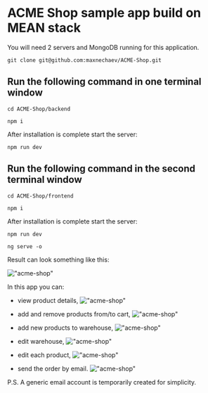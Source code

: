 # ACME Shop sample app build on MEAN stack

You will need 2 servers and MongoDB running for this application.

`git clone git@github.com:maxnechaev/ACME-Shop.git`

## Run the following command in one terminal window

`cd ACME-Shop/backend`

`npm i`

After installation is complete start the server:

`npm run dev`

## Run the following command in the second terminal window

`cd ACME-Shop/frontend`

`npm i`

After installation is complete start the server:

`npm run dev`

`ng serve -o`


Result can look something like this:

!["acme-shop"](https://github.com/maxnechaev/ACME-Shop/frontend/src/assets/screenshots/img1.png)

In this app you can:
- view product details,
!["acme-shop"](https://github.com/maxnechaev/ACME-Shop/frontend/src/assets/screenshots/img2.png)

- add and remove products from/to cart,
!["acme-shop"](https://github.com/maxnechaev/ACME-Shop/frontend/src/assets/screenshots/img3.png)

- add new products to warehouse,
!["acme-shop"](https://github.com/maxnechaev/ACME-Shop/frontend/src/assets/screenshots/img4.png)

- edit warehouse,
!["acme-shop"](https://github.com/maxnechaev/ACME-Shop/frontend/src/assets/screenshots/img5.png)

- edit each product,
!["acme-shop"](https://github.com/maxnechaev/ACME-Shop/frontend/src/assets/screenshots/img6.png)

- send the order by email.
!["acme-shop"](https://github.com/maxnechaev/ACME-Shop/frontend/src/assets/screenshots/img7.png)

P.S. A generic email account is temporarily created for simplicity.  
